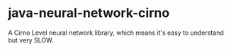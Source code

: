 # java-neural-network-cirno
A Cirno Level neural network library, which means it's easy to understand but very SLOW.
